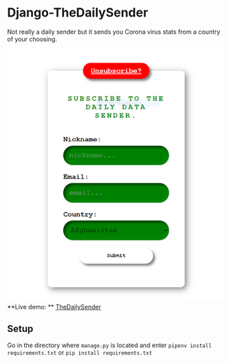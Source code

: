 # Django-TheDailySender
Not really a daily sender but it sends you Corona virus stats from a country of your choosing.

![Image of what the subscribe page looks like](https://github.com/Beefy-py/Django-TheDailySender/blob/master/subscribe/static/subscribe/images/Capture.PNG)
**Live demo: ** [TheDailySender](https://the-daily-sender.herokuapp.com/)

## Setup
Go in the directory where `manage.py` is located and enter
`pipenv install requirements.txt` or `pip install requirements.txt`

